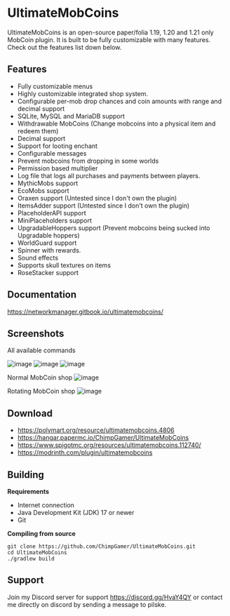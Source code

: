 # UltimateMobCoins

UltimateMobCoins is an open-source paper/folia 1.19, 1.20 and 1.21 only MobCoin plugin. It is built to be fully customizable with many features. Check out the features list down below.

## Features
- Fully customizable menus
- Highly customizable integrated shop system.
- Configurable per-mob drop chances and coin amounts with range and decimal support
- SQLite, MySQL and MariaDB support
- Withdrawable MobCoins (Change mobcoins into a physical item and redeem them)
- Decimal support
- Support for looting enchant
- Configurable messages
- Prevent mobcoins from dropping in some worlds
- Permission based multiplier
- Log file that logs all purchases and payments between players.
- MythicMobs support
- EcoMobs support
- Oraxen support (Untested since I don't own the plugin)
- ItemsAdder support (Untested since I don't own the plugin)
- PlaceholderAPI support
- MiniPlaceholders support
- UpgradableHoppers support (Prevent mobcoins being sucked into Upgradable hoppers)
- WorldGuard support
- Spinner with rewards.
- Sound effects
- Supports skull textures on items
- RoseStacker support

## Documentation
https://networkmanager.gitbook.io/ultimatemobcoins/

## Screenshots
All available commands

![image](https://github.com/ChimpGamer/UltimateMobCoins/assets/19960733/eb66f5ce-e921-4ac6-beb9-2cc5b1053d62)
![image](https://github.com/ChimpGamer/UltimateMobCoins/assets/19960733/b2d57df5-6ef5-4dba-b568-46b9791312ab)
![image](https://github.com/ChimpGamer/UltimateMobCoins/assets/19960733/d15a2358-df48-475b-9477-973e6396baca)

Normal MobCoin shop
![image](https://user-images.githubusercontent.com/19960733/236314990-c6e78d16-6827-467a-bf87-12181ad76660.png)

Rotating MobCoin shop
![image](https://user-images.githubusercontent.com/19960733/236315060-8d3102d1-4452-4640-ab2d-8903c4925970.png)

## Download
* https://polymart.org/resource/ultimatemobcoins.4806
* https://hangar.papermc.io/ChimpGamer/UltimateMobCoins
* https://www.spigotmc.org/resources/ultimatemobcoins.112740/
* https://modrinth.com/plugin/ultimatemobcoins

## Building

**Requirements**
- Internet connection
- Java Development Kit (JDK) 17 or newer
- Git

**Compiling from source**
```shell
git clone https://github.com/ChimpGamer/UltimateMobCoins.git
cd UltimateMobCoins
./gradlew build
```

## Support
Join my Discord server for support https://discord.gg/HvaY4QY or contact me directly on discord by sending a message to pilske.
